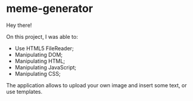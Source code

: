# meme-generator

Hey there!

On this project, I was able to:

- Use HTML5 FileReader;
- Manipulating DOM;
- Manipulating HTML;
- Manipulating JavaScript;
- Manipulating CSS;

The application allows to upload your own image and insert some text, or use templates.
